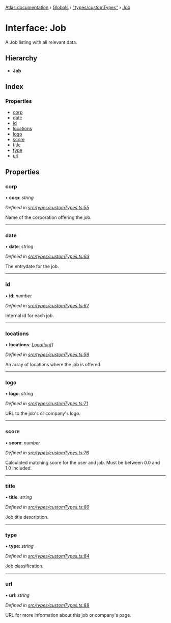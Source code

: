 [Atlas documentation](../README.md) › [Globals](../globals.md) › ["types/customTypes"](../modules/_types_customtypes_.md) › [Job](_types_customtypes_.job.md)

# Interface: Job

A Job listing with all relevant data.

## Hierarchy

* **Job**

## Index

### Properties

* [corp](_types_customtypes_.job.md#corp)
* [date](_types_customtypes_.job.md#date)
* [id](_types_customtypes_.job.md#id)
* [locations](_types_customtypes_.job.md#locations)
* [logo](_types_customtypes_.job.md#logo)
* [score](_types_customtypes_.job.md#score)
* [title](_types_customtypes_.job.md#title)
* [type](_types_customtypes_.job.md#type)
* [url](_types_customtypes_.job.md#url)

## Properties

###  corp

• **corp**: *string*

*Defined in [src/types/customTypes.ts:55](https://github.com/chronark/atlas/blob/a1ab160/src/types/customTypes.ts#L55)*

Name of the corporation offering the job.

___

###  date

• **date**: *string*

*Defined in [src/types/customTypes.ts:63](https://github.com/chronark/atlas/blob/a1ab160/src/types/customTypes.ts#L63)*

The entrydate for the job.

___

###  id

• **id**: *number*

*Defined in [src/types/customTypes.ts:67](https://github.com/chronark/atlas/blob/a1ab160/src/types/customTypes.ts#L67)*

Internal id for each job.

___

###  locations

• **locations**: *[Location](../modules/_types_customtypes_.md#location)[]*

*Defined in [src/types/customTypes.ts:59](https://github.com/chronark/atlas/blob/a1ab160/src/types/customTypes.ts#L59)*

An array of locations where the job is offered.

___

###  logo

• **logo**: *string*

*Defined in [src/types/customTypes.ts:71](https://github.com/chronark/atlas/blob/a1ab160/src/types/customTypes.ts#L71)*

URL to the job's or company's logo.

___

###  score

• **score**: *number*

*Defined in [src/types/customTypes.ts:76](https://github.com/chronark/atlas/blob/a1ab160/src/types/customTypes.ts#L76)*

Calculated matching score for the user and job.
Must be between 0.0 and 1.0 included.

___

###  title

• **title**: *string*

*Defined in [src/types/customTypes.ts:80](https://github.com/chronark/atlas/blob/a1ab160/src/types/customTypes.ts#L80)*

Job title description.

___

###  type

• **type**: *string*

*Defined in [src/types/customTypes.ts:84](https://github.com/chronark/atlas/blob/a1ab160/src/types/customTypes.ts#L84)*

Job classification.

___

###  url

• **url**: *string*

*Defined in [src/types/customTypes.ts:88](https://github.com/chronark/atlas/blob/a1ab160/src/types/customTypes.ts#L88)*

URL for more information about this job or company's page.
